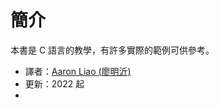 # 簡介

本書是 C 語言的教學，有許多實際的範例可供參考。

* 譯者：[Aaron Liao (廖明沂)](https://www.linkedin.com/in/aaron-liao-bb50b6147/)
* 更新：2022 起
*
